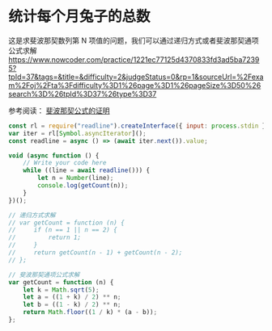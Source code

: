 # 统计每个月兔子的总数
这是求斐波那契数列第 N 项值的问题，我们可以通过递归方式或者斐波那契通项公式求解
https://www.nowcoder.com/practice/1221ec77125d4370833fd3ad5ba72395?tpId=37&tags=&title=&difficulty=2&judgeStatus=0&rp=1&sourceUrl=%2Fexam%2Foj%2Fta%3Fdifficulty%3D1%26page%3D1%26pageSize%3D50%26search%3D%26tpId%3D37%26type%3D37

参考阅读：
[斐波那契公式的证明](https://zhuanlan.zhihu.com/p/352341370#:~:text=%E6%89%80%E4%BB%A5%E6%96%90%E6%B3%A2%E9%82%A3%E5%A5%91%E6%95%B0%E5%88%97%E7%9A%84%E9%80%9A%E9%A1%B9%E5%85%AC%E5%BC%8F%E5%B0%B1%E6%98%AF%EF%BC%9A%20F_n%3Dfrac%20%7B1%7D%20%7Bsqrt%20%7B5%7D%7Dleft%20%28%28frac%20%7B1%2Bsqrt%20%7B5%7D%7D,%7B2%7D%29%5En-%20%28frac%20%7B1-sqrt%20%7B5%7D%7D%20%7B2%7D%29%5Enright%29%5C%20%E7%BC%96%E8%BE%91%E4%BA%8E%202021-05-01%2021%3A15)
```js
const rl = require("readline").createInterface({ input: process.stdin });
var iter = rl[Symbol.asyncIterator]();
const readline = async () => (await iter.next()).value;

void (async function () {
    // Write your code here
    while ((line = await readline())) {
        let n = Number(line);
        console.log(getCount(n));
    }
})();

// 递归方式求解
// var getCount = function (n) {
//     if (n == 1 || n == 2) {
//         return 1;
//     }
//     return getCount(n - 1) + getCount(n - 2);
// };

// 斐波那契通项公式求解
var getCount = function (n) {
    let k = Math.sqrt(5);
    let a = ((1 + k) / 2) ** n;
    let b = ((1 - k) / 2) ** n;
    return Math.floor((1 / k) * (a - b));
};
```
